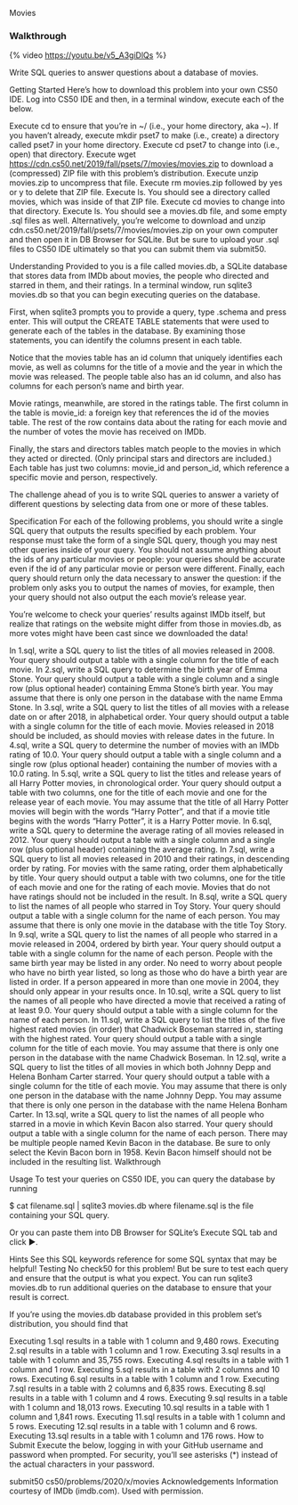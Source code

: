 Movies


### Walkthrough

{% video https://youtu.be/v5_A3giDlQs %}

Write SQL queries to answer questions about a database of movies.

Getting Started
Here’s how to download this problem into your own CS50 IDE. Log into CS50 IDE and then, in a terminal window, execute each of the below.

Execute cd to ensure that you’re in ~/ (i.e., your home directory, aka ~).
If you haven’t already, execute mkdir pset7 to make (i.e., create) a directory called pset7 in your home directory.
Execute cd pset7 to change into (i.e., open) that directory.
Execute wget https://cdn.cs50.net/2019/fall/psets/7/movies/movies.zip to download a (compressed) ZIP file with this problem’s distribution.
Execute unzip movies.zip to uncompress that file.
Execute rm movies.zip followed by yes or y to delete that ZIP file.
Execute ls. You should see a directory called movies, which was inside of that ZIP file.
Execute cd movies to change into that directory.
Execute ls. You should see a movies.db file, and some empty .sql files as well.
Alternatively, you’re welcome to download and unzip cdn.cs50.net/2019/fall/psets/7/movies/movies.zip on your own computer and then open it in DB Browser for SQLite. But be sure to upload your .sql files to CS50 IDE ultimately so that you can submit them via submit50.

Understanding
Provided to you is a file called movies.db, a SQLite database that stores data from IMDb about movies, the people who directed and starred in them, and their ratings. In a terminal window, run sqlite3 movies.db so that you can begin executing queries on the database.

First, when sqlite3 prompts you to provide a query, type .schema and press enter. This will output the CREATE TABLE statements that were used to generate each of the tables in the database. By examining those statements, you can identify the columns present in each table.

Notice that the movies table has an id column that uniquely identifies each movie, as well as columns for the title of a movie and the year in which the movie was released. The people table also has an id column, and also has columns for each person’s name and birth year.

Movie ratings, meanwhile, are stored in the ratings table. The first column in the table is movie_id: a foreign key that references the id of the movies table. The rest of the row contains data about the rating for each movie and the number of votes the movie has received on IMDb.

Finally, the stars and directors tables match people to the movies in which they acted or directed. (Only principal stars and directors are included.) Each table has just two columns: movie_id and person_id, which reference a specific movie and person, respectively.

The challenge ahead of you is to write SQL queries to answer a variety of different questions by selecting data from one or more of these tables.

Specification
For each of the following problems, you should write a single SQL query that outputs the results specified by each problem. Your response must take the form of a single SQL query, though you may nest other queries inside of your query. You should not assume anything about the ids of any particular movies or people: your queries should be accurate even if the id of any particular movie or person were different. Finally, each query should return only the data necessary to answer the question: if the problem only asks you to output the names of movies, for example, then your query should not also output the each movie’s release year.

You’re welcome to check your queries’ results against IMDb itself, but realize that ratings on the website might differ from those in movies.db, as more votes might have been cast since we downloaded the data!

In 1.sql, write a SQL query to list the titles of all movies released in 2008.
Your query should output a table with a single column for the title of each movie.
In 2.sql, write a SQL query to determine the birth year of Emma Stone.
Your query should output a table with a single column and a single row (plus optional header) containing Emma Stone’s birth year.
You may assume that there is only one person in the database with the name Emma Stone.
In 3.sql, write a SQL query to list the titles of all movies with a release date on or after 2018, in alphabetical order.
Your query should output a table with a single column for the title of each movie.
Movies released in 2018 should be included, as should movies with release dates in the future.
In 4.sql, write a SQL query to determine the number of movies with an IMDb rating of 10.0.
Your query should output a table with a single column and a single row (plus optional header) containing the number of movies with a 10.0 rating.
In 5.sql, write a SQL query to list the titles and release years of all Harry Potter movies, in chronological order.
Your query should output a table with two columns, one for the title of each movie and one for the release year of each movie.
You may assume that the title of all Harry Potter movies will begin with the words “Harry Potter”, and that if a movie title begins with the words “Harry Potter”, it is a Harry Potter movie.
In 6.sql, write a SQL query to determine the average rating of all movies released in 2012.
Your query should output a table with a single column and a single row (plus optional header) containing the average rating.
In 7.sql, write a SQL query to list all movies released in 2010 and their ratings, in descending order by rating. For movies with the same rating, order them alphabetically by title.
Your query should output a table with two columns, one for the title of each movie and one for the rating of each movie.
Movies that do not have ratings should not be included in the result.
In 8.sql, write a SQL query to list the names of all people who starred in Toy Story.
Your query should output a table with a single column for the name of each person.
You may assume that there is only one movie in the database with the title Toy Story.
In 9.sql, write a SQL query to list the names of all people who starred in a movie released in 2004, ordered by birth year.
Your query should output a table with a single column for the name of each person.
People with the same birth year may be listed in any order.
No need to worry about people who have no birth year listed, so long as those who do have a birth year are listed in order.
If a person appeared in more than one movie in 2004, they should only appear in your results once.
In 10.sql, write a SQL query to list the names of all people who have directed a movie that received a rating of at least 9.0.
Your query should output a table with a single column for the name of each person.
In 11.sql, write a SQL query to list the titles of the five highest rated movies (in order) that Chadwick Boseman starred in, starting with the highest rated.
Your query should output a table with a single column for the title of each movie.
You may assume that there is only one person in the database with the name Chadwick Boseman.
In 12.sql, write a SQL query to list the titles of all movies in which both Johnny Depp and Helena Bonham Carter starred.
Your query should output a table with a single column for the title of each movie.
You may assume that there is only one person in the database with the name Johnny Depp.
You may assume that there is only one person in the database with the name Helena Bonham Carter.
In 13.sql, write a SQL query to list the names of all people who starred in a movie in which Kevin Bacon also starred.
Your query should output a table with a single column for the name of each person.
There may be multiple people named Kevin Bacon in the database. Be sure to only select the Kevin Bacon born in 1958.
Kevin Bacon himself should not be included in the resulting list.
Walkthrough

Usage
To test your queries on CS50 IDE, you can query the database by running

$ cat filename.sql | sqlite3 movies.db
where filename.sql is the file containing your SQL query.

Or you can paste them into DB Browser for SQLite’s Execute SQL tab and click ▶.

Hints
See this SQL keywords reference for some SQL syntax that may be helpful!
Testing
No check50 for this problem! But be sure to test each query and ensure that the output is what you expect. You can run sqlite3 movies.db to run additional queries on the database to ensure that your result is correct.

If you’re using the movies.db database provided in this problem set’s distribution, you should find that

Executing 1.sql results in a table with 1 column and 9,480 rows.
Executing 2.sql results in a table with 1 column and 1 row.
Executing 3.sql results in a table with 1 column and 35,755 rows.
Executing 4.sql results in a table with 1 column and 1 row.
Executing 5.sql results in a table with 2 columns and 10 rows.
Executing 6.sql results in a table with 1 column and 1 row.
Executing 7.sql results in a table with 2 columns and 6,835 rows.
Executing 8.sql results in a table with 1 column and 4 rows.
Executing 9.sql results in a table with 1 column and 18,013 rows.
Executing 10.sql results in a table with 1 column and 1,841 rows.
Executing 11.sql results in a table with 1 column and 5 rows.
Executing 12.sql results in a table with 1 column and 6 rows.
Executing 13.sql results in a table with 1 column and 176 rows.
How to Submit
Execute the below, logging in with your GitHub username and password when prompted. For security, you’ll see asterisks (*) instead of the actual characters in your password.

submit50 cs50/problems/2020/x/movies
Acknowledgements
Information courtesy of IMDb (imdb.com). Used with permission.